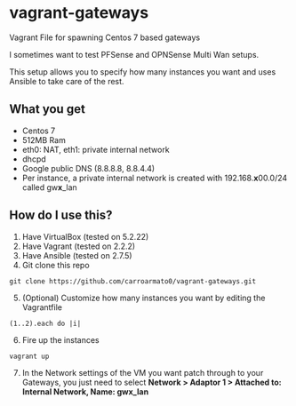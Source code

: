 # vagrant-gateways
Vagrant File for spawning Centos 7 based gateways

I sometimes want to test PFSense and OPNSense Multi Wan setups.

This setup allows you to specify how many instances you want and uses Ansible to take care of the rest.

## What you get

- Centos 7
- 512MB Ram
- eth0: NAT, eth1: private internal network
- dhcpd
- Google public DNS (8.8.8.8, 8.8.4.4)
- Per instance, a private internal network is created with 192.168.**x**00.0/24 called gw**x**_lan

## How do I use this?

1. Have VirtualBox (tested on 5.2.22)
2. Have Vagrant (tested on 2.2.2)
3. Have Ansible (tested on 2.7.5)
4. Git clone this repo
```
git clone https://github.com/carroarmato0/vagrant-gateways.git
```
5. (Optional) Customize how many instances you want by editing the Vagrantfile
```
(1..2).each do |i|
```
6. Fire up the instances
```
vagrant up
```
7. In the Network settings of the VM you want patch through to your Gateways, you just need to select **Network > Adaptor 1 > Attached to: Internal Network, Name: gwx_lan**
